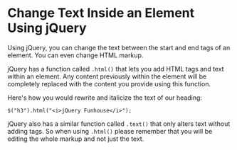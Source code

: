 # Change Text Inside an Element Using jQuery
Using jQuery, you can change the text between the start and end tags of an element. You can even change HTML markup.

jQuery has a function called `.html()` that lets you add HTML tags and text within an element. Any content previously within the element will be completely replaced with the content you provide using this function.

Here's how you would rewrite and italicize the text of our heading:

`$("h3").html("<i>jQuery Funhouse</i>");`

jQuery also has a similar function called `.text()` that only alters text without adding tags. So when using `.html()` please remember that you will be editing the whole markup and not just the text.
